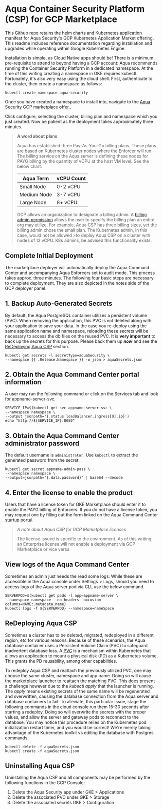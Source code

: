 # Aqua Container Security Platform (CSP) for GCP Marketplace

This Github repo retains the helm charts and Kubernetes application manifest for Aqua Security's GCP Kubernetes Application Market offering. This readme includes reference documentation regarding installation and upgrades while operating within Google Kubernetes Engine.

Installation is simple, as Cloud Native apps should be! There is a minimum pre-requisite to attend to beyond having a GCP account: Aqua recommends running the Container Security Platform in a dedicated namespace. At the time of this writing creating a namespace in GKE requires kubectl. Fortunately, it's also very easy using the cloud shell. First, authenticate to the cluster, then create a namespace as follows:

```shell
kubectl create namespace aqua-security
```

Once you have created a namespace to install into, navigate to the [Aqua Security GCP marketplace offer.](https://www.google.com/url?q=https://console.cloud.google.com/marketplace/details/aquasecurity-public/aqua-container-security).

Click configure, selecting the cluster, billing plan and namespace which you just created.
Now be patient as the deployment takes approximately three minutes.

> **A word about plans**
>
>Aqua has established three Pay-As-You-Go billing plans. These plans are based on Kubernetes cluster nodes where the Enforcer will run.
>The billing service on the Aqus server is defining these nodes for PAYG billing by the quantity of vCPU at the host VM level. See the below chart.
>
>| Aqua Term   | vCPU Count |
>|-------------|------------|
>| Small Node  | 0-2 vCPU   |
>| Medium Node | 3-7 vCPU   |
>| Large Node  | 8+ vCPU    |
>
>GCP allows an organization to designate a billing admin. A [billing admin permission](https://cloud.google.com/billing/docs/how-to/billing-access) allows the user to specify the billing plan an entire org may utilize. For example, Aqua CSP has three billing sizes, yet the billing admin chose the small plan. The Kubernetes admin, in this case, would not be allowed >to deploy Aqua CSP on a cluster with nodes of 12 vCPU. K8s admins, be advised this functionality exists.  

## Complete Initial Deployment

The marketplace deployer will automatically deploy the Aqua Command Center and accompanying Aqua Enforcers set to audit mode. This process takes approx. three minutes. The following four basic steps are necessary to complete deployment. They are also depicted in the notes side of the GCP deployer panel.
  
## 1. Backup Auto-Generated Secrets

By default, the Aqua PostgreSQL container utilizes a persistent volume (PVC). When removing the application, this PVC is not deleted along with your application to save your data.
In the case you re-deploy using the same application name and namespace, reloading these secrets will be necessary to access the db files on the reused PVC. It is **very important** to back up the secrets for this purpose.
Please back them up ***now*** and see the [ReDeploying Aqua CSP](#ReDeploying-Aqua-CSP) section.

```shell
kubectl get secrets -l secretType=aquaSecurity \
--namespace {{ .Release.Namespace }} -o json > aquaSecrets.json
```

## 2. Obtain the Aqua Command Center portal information

A user may run the following command or click on the Services tab and look for appname-server-svc.

```shell
SERVICE_IP=$(kubectl get svc appname-server-svc \
--namespace namespace \
--output jsonpath='{.status.loadBalancer.ingress[0].ip}')
echo "http://${SERVICE_IP}:8080"
```

## 3. Obtain the Aqua Command Center administrator password

The default username is `administrator`. Use `kubectl` to extract the generated password from the secret.

```shell
kubectl get secret appname-admin-pass \
--namespace namespace \
--output=jsonpath='{.data.password}' | base64 --decode
```

## 4. Enter the license to enable the product

Users that have a license token for GKE Marketplace should enter it to enable the PAYG billing of Enforcers. If you do not have a license token, you may request one by filling out the form linked on the Aqua Command Center startup portal.

>*A note about Aqua CSP for GCP Marketplace licenses*
>
>The license issued is specific to the environment. As of this writing, an Enterprise license will not enable a deployment via GCP Marketplace or vice versa.

## View logs of the Aqua Command Center

Sometimes an admin just needs the read some logs. While these are accessible in the Aqua console under Settings > Logs, should you need to access logs of the Aqua server pod via CLI, use the below command.

```shell
SERVERPOD=$(kubectl get pods -l app=appname-server \
--namespace namespace --no-headers -o=custom-columns=NAME:.metadata.name)
kubectl logs -f ${SERVERPOD} --namespace=nameSpace
```

## ReDeploying Aqua CSP

Sometimes a cluster has to be deleted, migrated, redeployed in a different region, etc for various reasons. Because of these scenarios, the Aqua database container uses a Persistent Volume Claim (PVC) to safeguard inadvertent database loss. A [PVC](https://cloud.google.com/kubernetes-engine/docs/concepts/persistent-volumes) is a mechanism within Kubernetes that allows an application to mount a physical disk (PD) as a Kubernetes volume. This grants the PD reusability, among other capabilities.

To redeploy Aqua CSP and reattach the previously utilized PVC, one may choose the same cluster, namespace and app name. Doing so will cause the marketplace launcher to reattach the matching PVC. This does present a challenge however due to the *kubectl apply* that the launcher is running. The *apply* means existing secrets of the same name will be regenerated and overwritten, causing the database connection from the Aqua server and database containers to fail. To alleviate, this particular issue, stage the following commands in the cloud console run them 15-30 seconds after starting a redeploy. Doing so will overwrite the secrets with the proper values, and allow the server and gateway pods to reconnect to the database. You may notice this procedure relies on the Kubernetes pod initialization restart timer, and you would be correct! We're merely taking advantage of the Kubernetes toolkit vs editing the database with Postgres commands.

```shell
kubectl delete -f aquaSecrets.json
kubectl create -f aquaSecrets.json
```

## Uninstalling Aqua CSP

Uninstalling the Aqua CSP and all components may be performed by the following functions in the GCP Console:

1. Delete the Aqua Security app under GKE > Applications
2. Delete the associated PVC under GKE > Storage
3. Delete the associated secrets GKE > Configuration
